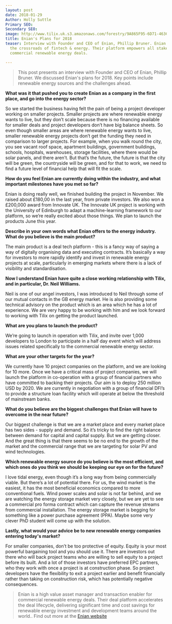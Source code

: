 ```yaml
---
layout: post
date: 2018-01-29
Author: Holly Suttle
Primary SEO: 
Secondary SEO: 
image: http://www.tilix.uk.s3.amazonaws.com/forestry/9A865F95-6D71-463C-913D-123F2C4B42D6.jpeg
title: Enian's Plans for 2018
teaser: Interview with Founder and CEO of Enian, Phillip Bruner. Enian operate at
  the crossroads of fintech & energy. Their platform empowers all stakeholders in
  commercial renewable energy deals.

---
```

> This post presents an interview with Founder and CEO of Enian, Phillip Bruner. We discussed Enian's plans for 2018. Key points include renewable energy sources and the challenges ahead.

**What was it that pushed you to create Enian as a company in the first place, and go into the energy sector?**

So we started the business having felt the pain of being a project developer working on smaller projects. Smaller projects are where renewable energy wants to live, but they don’t scale because there is no financing available for smaller deals and project developers don’t have big balance sheets. So even though smaller areas are where renewable energy wants to live, smaller renewable energy projects don’t get the funding they need in comparison to larger projects. For example, when you walk round the city, you see vacant roof space, apartment buildings, government buildings, schools, hospitals, warehouses, storage facilities, where there would be solar panels, and there aren’t. But that’s the future, the future is that the city will be green, the countryside will be green, and for that to work, we need to find a future level of financial help that will fit the scale.

**How do you feel Enian are currently doing within the industry, and what important milestones have you met so far?**

Enian is doing really well, we finished building the project in November. We raised about £180,00 in the last year, from private investors. We also won a £200,000 award from Innovate UK. The Innovate UK project is working with the University of Edinburgh to adapt a machine-learning framework to our platform, so we’re really excited about those things. We plan to launch the products June this year.

**Describe in your own words what Enian offers to the energy industry. What do you believe is the main product?**

The main product is a deal tech platform - this is a fancy way of saying a way of digitally organising data and executing contracts. It’s basically a way for investors to more rapidly identify and invest in renewable energy projects at scale, particularly in emerging markets where there is a lack of visibility and standardisation.

**Now I understand Enian have quite a close working relationship with Tilix, and in particular, Dr. Neil Williams.**

Neil is one of our angel investors, I was introduced to Neil through some of our mutual contacts in the GB energy market. He is also providing some technical advisory on the product which is an area which he has a lot of experience. We are very happy to be working with him and we look forward to working with Tilix on getting the product launched.

**What are you plans to launch the product?**

We’re going to launch in operation with Tilix, and invite over 1,000 developers to London to participate in a half day event which will address issues related specifically to the commercial renewable energy sector.

**What are your other targets for the year?**

We currently have 10 project companies on the platform, and we are looking for 10 more. Once we have a critical mass of project companies, we will launch the platform in co-operation with a group of financial partners who have committed to backing their projects. Our aim is to deploy 250 million USD by 2020. We are currently in negotiation with a group of financial DFI’s to provide a structure loan facility which will operate at below the threshold of mainstream banks.

**What do you believe are the biggest challenges that Enian will have to overcome in the near future?**

Our biggest challenge is that we are a market place and every market place has two sides - supply and demand. So it’s tricky to find the right balance between demand for capital and capital supply. But we are getting closer. And the great thing is that there seems to be no end to the growth of the market and the commercial range that we are targeting for solar PV and wind technologies.

**Which renewable energy source do you believe is the most efficient, and which ones do you think we should be keeping our eye on for the future?**

I love tidal energy, even though it’s a long way from being commercially viable. But there’s a lot of potential there. For us, the wind market is the easiest, it has the most beneficial economics compared to more conventional fuels. Wind power scales and solar is not far behind, and we are watching the energy storage market very closely, but we are yet to see a commercial pro forma contract which can capture the revenue streams from commercial installation. The energy storage market is begging for something like a power purchase agreement (PPA). Maybe some very clever PhD student will come up with the solution.

**Lastly, what would your advice be to new renewable energy companies entering today's market?**

For smaller companies, don’t be too protective of equity. Equity is your most powerful bargaining tool and you should use it. There are investors out there who will back project teams who are willing to sell equity to a project before its built. And a lot of those investors have preferred EPC partners, who they work with once a project is at construction phase. So project developers have the flexibility to exit a project earlier and benefit financially rather than taking on construction risk, which has potentially negative consequences.  

> Enian is a high value asset manager and transaction enabler for commercial renewable energy deals. Their deal platform accelerates the deal lifecycle, delivering significant time and cost savings for renewable energy investment and development teams around the world.. Find out more at the [Enian website](https://enian.co/)